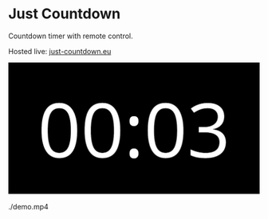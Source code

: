 # Just Countdown

Countdown timer with remote control.

Hosted live: [just-countdown.eu](https://just-countdown.eu/)

![screenshot](./src/images/og-image.jpg)

./demo.mp4
